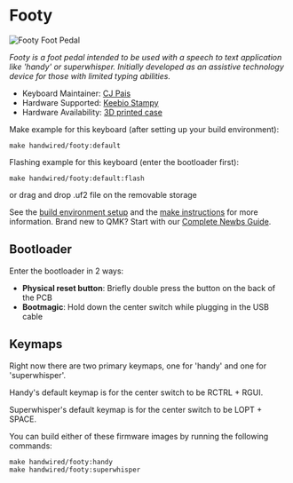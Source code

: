 # Footy

![Footy Foot Pedal](https://i.imgur.com/ZdvlgRB.jpeg)

*Footy is a foot pedal intended to be used with a speech to text application like 'handy' or superwhisper. Initially developed as an assistive technology device for those with limited typing abilities.*

* Keyboard Maintainer: [CJ Pais](https://github.com/cjpais)
* Hardware Supported: [Keebio Stampy](https://keeb.io/products/stampy-rp2040-usb-c-controller-board-for-handwiring)
* Hardware Availability: [3D printed case](https://makerworld.com/en/models/1185240-footy)

Make example for this keyboard (after setting up your build environment):

    make handwired/footy:default

Flashing example for this keyboard (enter the bootloader first):

    make handwired/footy:default:flash
    
or drag and drop .uf2 file on the removable storage

See the [build environment setup](https://docs.qmk.fm/#/getting_started_build_tools) and the [make instructions](https://docs.qmk.fm/#/getting_started_make_guide) for more information. Brand new to QMK? Start with our [Complete Newbs Guide](https://docs.qmk.fm/#/newbs).

## Bootloader

Enter the bootloader in 2 ways:

* **Physical reset button**: Briefly double press the button on the back of the PCB
* **Bootmagic**: Hold down the center switch while plugging in the USB cable

## Keymaps

Right now there are two primary keymaps, one for 'handy' and one for 'superwhisper'.

Handy's default keymap is for the center switch to be RCTRL + RGUI.

Superwhisper's default keymap is for the center switch to be LOPT + SPACE.

You can build either of these firmware images by running the following commands:

```
make handwired/footy:handy
make handwired/footy:superwhisper
```